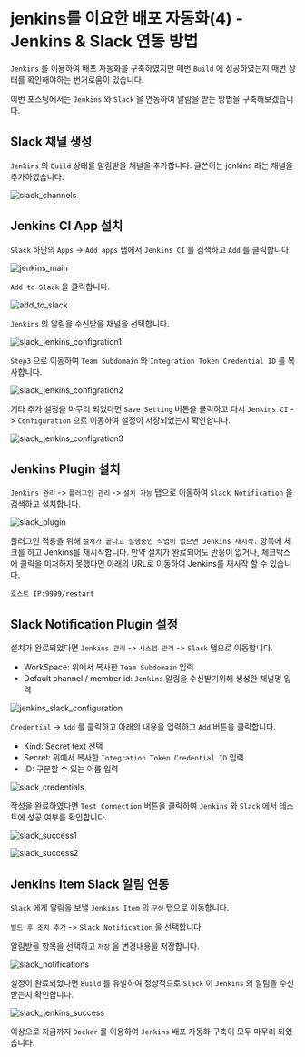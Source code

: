 # jenkins를 이요한 배포 자동화(4) - Jenkins & Slack 연동 방법

`Jenkins` 를 이용하여 배포 자동화를 구축하였지만 매번 `Build` 에 성공하였는지 매번 상태를 확인해야하는 번거로움이 있습니다.

이번 포스팅에서는 `Jenkins` 와 `Slack` 을 연동하여 알람을 받는 방법을 구축해보겠습니다.

## Slack 채널 생성

`Jenkins` 의 `Build` 상태를 알림받을 채널을 추가합니다. 글쓴이는 jenkins 라는 채널을 추가하였습니다.

![slack_channels](../images/slack_channels.png)

## Jenkins CI App 설치

`Slack` 하단의 `Apps` -> `Add apps` 탭에서 `Jenkins CI` 를 검색하고 `Add` 를 클릭합니다.

![jenkins_main](../images/slack_main.png)

`Add to Slack` 을 클릭합니다.

![add_to_slack](../images/add_to_slack.png)

`Jenkins` 의 알림을 수신받을 채널을 선택합니다.

![slack_jenkins_configration1](../images/slack_jenkins_configuration1.png)

`Step3` 으로 이동하여 `Team Subdomain` 와 `Integration Token Credential ID` 를 복사합니다.

![slack_jenkins_configration2](../images/slack_jenkins_configuration2.png)

기타 추가 설정을 마무리 되었다면 `Save Setting` 버튼을 클릭하고 다시 `Jenkins CI` -> `Configuration` 으로 이동하여 설정이 저장되었는지 확인합니다.

![slack_jenkins_configration3](../images/slack_jenkins_configration3.png)

## Jenkins Plugin 설치

`Jenkins 관리` -> `플러그인 관리` -> `설치 가능` 탭으로 이동하여 `Slack Notification` 을 검색하고 설치합니다.

![slack_plugin](../images/slack_plugin.png)

플러그인 적용을 위해 `설치가 끝나고 실행중인 작업이 없으면 Jenkins 재시작.` 항목에 체크를 하고 Jenkins를 재시작합니다. 만약 설치가 완료되어도 반응이 없거나, 체크박스에 클릭을 미처하지 못했다면
아래의 URL로 이동하여 Jenkins를 재시작 할 수 있습니다.

```
호스트 IP:9999/restart
```

## Slack Notification Plugin 설정

설치가 완료되었다면 `Jenkins 관리` -> `시스템 관리` -> `Slack` 탭으로 이동합니다.

- WorkSpace: 위에서 복사한 `Team Subdomain` 입력
- Default channel / member id: `Jenkins` 알림을 수신받기위해 생성한 채널명 입력

![jenkins_slack_configuration](../images/jenkins_slack_configuration.png)

`Credential` -> `Add` 를 클릭하고 아래의 내용을 입력하고 `Add` 버튼을 클릭합니다.

- Kind: Secret text 선택
- Secret: 위에서 복사한 `Integration Token Credential ID` 입력
- ID: 구분할 수 있는 이름 입력

![slack_credentials](../images/slack_credentials.png)

작성을 완료하였다면 `Test Connection` 버튼을 클릭하여 `Jenkins` 와 `Slack` 에서 테스트에 성공 여부를 확인합니다.

![slack_success1](../images/slack_success1.png)

![slack_success2](../images/slack_success2.png)

## Jenkins Item Slack 알림 연동

`Slack` 에게 알림을 보낼 `Jenkins Item` 의 `구성` 탭으로 이동합니다.

`빌드 후 조치 추가` -> `Slack Notification` 을 선택합니다.

알림받을 항목을 선택하고 `저장` 을 변경내용을 저장합니다.

![slack_notifications](../images/slack_notifications.png)

설정이 완료되었다면 `Build` 를 유발하여 정상적으로 `Slack` 이 `Jenkins` 의 알림을 수신받는지 확인합니다.

![slack_jenkins_success](../images/slack_jenkins_success.png)

이상으로 지금까지 `Docker` 를 이용하여 `Jenkins` 배포 자동화 구축이 모두 마무리 되었습니다. 